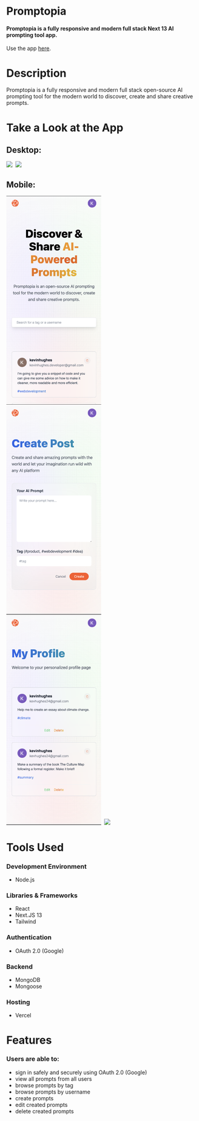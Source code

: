 # Promptopia

#### Promptopia is a fully responsive and modern full stack Next 13 AI prompting tool app.

Use the app [here](https://promptopia-xi-one.vercel.app).

# Description
Promptopia is a fully responsive and modern full stack open-source AI prompting tool for the modern world to discover, create and share creative prompts.

# Take a Look at the App

## Desktop:

<kbd>
<img src="readme-images/desktop_app.png" />
</kbd>

<kbd>
<img src="readme-images/desktop_app2.png" />
</kbd>

## Mobile:

<kbd>
<img src="readme-images/mobile.png" width="250"/>
</kbd>

<kbd>
<img src="readme-images/mobile2.png" width="250"/>
</kbd>

<kbd>
<img src="readme-images/mobile3.png" width="250"/>
</kbd>

<kbd>
<img src="readme-images/promptapp.gif" width="250"/>
</kbd>

# Tools Used

### Development Environment
* Node.js

### Libraries & Frameworks
* React 
* Next.JS 13
* Tailwind

### Authentication
* OAuth 2.0 (Google)

### Backend
* MongoDB
* Mongoose

### Hosting 
* Vercel

# Features

### Users are able to:

* sign in safely and securely using OAuth 2.0 (Google)
* view all prompts from all users
* browse prompts by tag
* browse prompts by username
* create prompts
* edit created prompts
* delete created prompts
